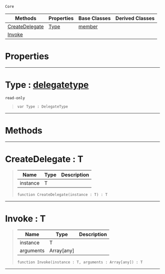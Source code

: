  `Core`

|Methods|Properties|Base Classes|Derived Classes|
|---|---|---|---|
|[ CreateDelegate](https://github.com/zeroengineteam/ZeroDocs/code_reference/zilch_base_types/function.markdown#createdelegate-zero-engi)|[ Type](https://github.com/zeroengineteam/ZeroDocs/code_reference/zilch_base_types/function.markdown#type-zero-engine-documen)|[member](https://github.com/zeroengineteam/ZeroDocs/code_reference/zilch_base_types/member.markdown)| |
|[ Invoke](https://github.com/zeroengineteam/ZeroDocs/code_reference/zilch_base_types/function.markdown#invoke-zero-engine-docum)| | | |


 #  Properties


---  
 #  Type : [delegatetype](https://github.com/zeroengineteam/ZeroDocs/code_reference/zilch_base_types/delegatetype.markdown)

 `read-only`

> 
> ``` lang=cpp, name=Zilch
> var Type : DelegateType


---  
 #  Methods


---  
 #  CreateDelegate : T

> 
> |Name|Type|Description|
> |---|---|---|
> |instance|T| |
> ``` lang=cpp, name=Zilch
> function CreateDelegate(instance : T) : T
> ``` 


---  
 #  Invoke : T

> 
> |Name|Type|Description|
> |---|---|---|
> |instance|T| |
> |arguments|Array[any]| |
> ``` lang=cpp, name=Zilch
> function Invoke(instance : T, arguments : Array[any]) : T
> ``` 


---  
 

 